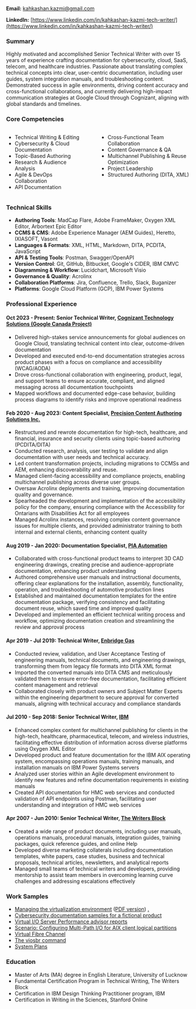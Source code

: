 **Email:** [kahkashan.kazmi@gmail.com](kahkashan.kazmi@gmail.com)

**LinkedIn:** [https://www.linkedin.com/in/kahkashan-kazmi-tech-writer/](https://www.linkedin.com/in/kahkashan-kazmi-tech-writer/)

### Summary ###

Highly motivated and accomplished Senior Technical Writer with over 15 years of experience crafting documentation for cybersecurity, cloud, SaaS, telecom, and healthcare industries. Passionate about translating complex technical concepts into clear, user-centric documentation, including user guides, system integration manuals, and troubleshooting content. Demonstrated success in agile environments, driving content accuracy and cross-functional collaborations, and currently delivering high-impact communication strategies at Google Cloud through Cognizant, aligning with global standards and timelines.

### Core Competencies

<div style="display: flex; justify-content: space-between; gap: 40px;">

<ul>
  <li>Technical Writing & Editing</li>
  <li>Cybersecurity & Cloud Documentation</li>
  <li>Topic-Based Authoring</li>
  <li>Research & Audience Analysis</li>
  <li>Agile & DevOps Collaboration</li>
  <li>API Documentation</li>
</ul>

<ul>
  <li>Cross-Functional Team Collaboration</li>
  <li>Content Governance & QA</li>
  <li>Multichannel Publishing & Reuse Optimization</li>
  <li>Project Leadership</li>
  <li>Structured Authoring (DITA, XML)</li>
</ul>

</div>


### Technical Skills ###

- **Authoring Tools**: MadCap Flare, Adobe FrameMaker, Oxygen XML Editor, Arbortext Epic Editor  
- **CCMS & CMS**: Adobe Experience Manager (AEM Guides), Heretto, IXIASOFT, Vasont  
- **Languages & Formats**: XML, HTML, Markdown, DITA, PCDITA, JavaScript  
- **API & Testing Tools**: Postman, Swagger/OpenAPI  
- **Version Control**: Git, GitHub, Bitbucket, Google's CIDER, IBM CMVC
- **Diagramming & Workflow**: Lucidchart, Microsoft Visio
- **Governance & Quality**: Acrolinx
- **Collaboration Platforms**: Jira, Confluence, Trello, Slack, Buganizer  
- **Platforms**: Google Cloud Platform (GCP), IBM Power Systems  

### Professional Experience ###


#### Oct 2023 - Present: Senior Technical Writer, [Cognizant Technology Solutions (Google Canada Project)](https://www.cognizant.com/ca/en) ####

- Delivered high-stakes service announcements for global audiences on Google Cloud, translating technical content into clear, outcome-driven documentation
- Developed and executed end-to-end documentation strategies across product phases with a focus on compliance and accessibility (WCAG/AODA)
- Drove cross-functional collaboration with engineering, product, legal, and support teams to ensure accurate, compliant, and aligned messaging across all documentation touchpoints
- Mapped workflows and documented edge-case behavior, building process diagrams to identify risks and improve operational readiness


#### Feb 2020 - Aug 2023: Content Specialist, [Precision Content Authoring Solutions Inc.](https://www.precisioncontent.com/) ####

- Restructured and rewrote documentation for high-tech, healthcare, and financial, insurance and security clients using topic-based authoring (PCDITA/DITA)
- Conducted research, analysis, user testing to validate and align documentation with user needs and technical accuracy.
- Led content transformation projects, including migrations to CCMSs and AEM, enhancing discoverability and reuse.
- Managed client-facing accessibility and compliance projects, enabling multichannel publishing across diverse user groups.
- Oversaw Acrolinx deployments and training, improving documentation quality and governance.
- Spearheaded the development and implementation of the accessibility policy for the company, ensuring compliance with the Accessibility for Ontarians with Disabilities Act for all employees
- Managed Acrolinx instances, resolving complex content governance issues for multiple clients, and provided administrator training to both internal and external clients, enhancing content quality


#### Aug 2019 - Jan 2020: Documentation Specialist, [PIA Automation](https://www.piagroup.com/en/) ####

- Collaborated with cross-functional product teams to interpret 3D CAD engineering drawings, creating precise and audience-appropriate documentation, enhancing product understanding
- Authored comprehensive user manuals and instructional documents, offering clear explanations for the installation, assembly, functionality, operation, and troubleshooting of automotive production lines
- Established and maintained documentation templates for the entire documentation package, verifying consistency and facilitating document reuse, which saved time and improved quality
- Developed and implemented an efficient technical writing process and workflow, optimizing documentation creation and streamlining the review and approval process


#### Apr 2019 - Jul 2019: Technical Writer, [Enbridge Gas](https://www.enbridgegas.com) ####

- Conducted review, validation, and User Acceptance Testing of engineering manuals, technical documents, and engineering drawings, transforming them from legacy file formats into DITA XML format
- Imported the converted manuals into DITA CMS and meticulously validated them to ensure error-free documentation, facilitating efficient content management and retrieval
- Collaborated closely with product owners and Subject Matter Experts within the engineering department to secure approval for converted manuals, aligning with technical accuracy and compliance standards


#### Jul 2010 - Sep 2018: Senior Technical Writer, [IBM](https://www.ibm.com/ibm/in/en/) ####

- Enhanced complex content for multichannel publishing for clients in the high-tech, healthcare, pharmaceutical, telecom, and wireless industries, facilitating effective distribution of information across diverse platforms using Oxygen XML Editor
- Developed product and feature documentation for the IBM AIX operating system, encompassing operations manuals, training manuals, and installation manuals on IBM Power Systems servers
- Analyzed user stories within an Agile development environment to identify new features and refine documentation requirements in existing manuals
- Created API documentation for HMC web services and conducted validation of API endpoints using Postman, facilitating user understanding and integration of HMC web services


#### Apr 2007 - Jun 2010: Senior Technical Writer, [The Writers Block](http://www.twb.in/) ####

- Created a wide range of product documents, including user manuals, operations manuals, procedural manuals, integration guides, training packages, quick reference guides, and online Help
- Developed diverse marketing collaterals including documentation templates, white papers, case studies, business and technical proposals, technical articles, newsletters, and analytical reports
- Managed small teams of technical writers and developers, providing mentorship to assist team members in overcoming learning curve challenges and addressing escalations effectively


### Work Samples ## 

- [Managing the virtualization environment](https://www.ibm.com/support/knowledgecenter/en/POWER9/p9efd/p9efd_kickoff.htm) ([PDF version](http://public.dhe.ibm.com/systems/power/docs/hw/p9/p9efd.pdf)) [.](#work-samples)
- [Cybersecurity documentation samples for a fictional product](https://kahkashank.github.io/security/sample-epsilonx)
- [Virtual I/O Server Performance advisor reports](https://www.ibm.com/support/knowledgecenter/en/POWER9/p9hb1/p9hb1_vios_perf_adv_reports.htm) 
- [Scenario: Configuring Multi-Path I/O for AIX client logical partitions](https://www.ibm.com/support/knowledgecenter/en/POWER9/p9hb1/p9hb1_vios_mpio.htm)
- [Virtual Fibre Channel](https://www.ibm.com/support/knowledgecenter/9009-42A/p9hb1/p9hb1_vios_concepts_vfc.htm)
- [The viosbr command](https://www.ibm.com/support/knowledgecenter/en/8284-21A/p8hcg/p8hcg_viosbr.htm)
- [System Plans](https://www.ibm.com/support/knowledgecenter/9119-MHE/p8hc6/p8hc6_kickoff.htm)

### Education ###

- Master of Arts (MA) degree in English Literature, University of Lucknow
- Fundamental Certification Program in Technical Writing, The Writers Block
- Certification in IBM Design Thinking Practitioner program, IBM
- Certification in Writing in the Sciences, Stanford Online



